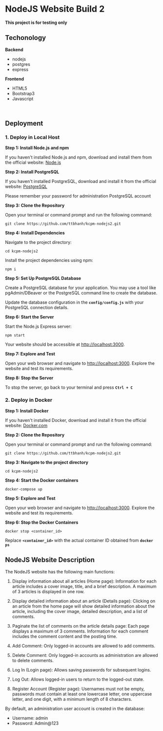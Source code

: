 # NodeJS Website Build 2

**This project is for testing only**

## Techonology

**Backend**

- nodejs
- postgres
- express

**Frontend**

- HTML5
- Bootstrap3
- Javascript

<br />

## Deployment

### 1. Deploy in Local Host

**Step 1: Install Node.js and npm**

If you haven't installed Node.js and npm, download and install them from the official website: [Node.js](https://nodejs.org/en)

**Step 2: Install PostgreSQL**

If you haven't installed PostgreSQL, download and install it from the official website: [PostgreSQL](https://www.postgresql.org)

Please remember your password for administration PostgreSQL account

**Step 3: Clone the Repository**

Open your terminal or command prompt and run the following command:

`git clone https://github.com/ttbhanh/kcpm-nodejs2.git`

**Step 4: Install Dependencies**

Navigate to the project directory:

`cd kcpm-nodejs2`

Install the project dependencies using npm:

`npm i`

**Step 5: Set Up PostgreSQL Database**

Create a PostgreSQL database for your application. You may use a tool like pgAdmin/DBeaver or the PostgreSQL command line to create the database.

Update the database configuration in the **`config/config.js`** with your PostgreSQL connection details.

**Step 6: Start the Server**

Start the Node.js Express server:

`npm start`

Your website should be accessible at [http://localhost:3000](http://localhost:3000).

**Step 7: Explore and Test**

Open your web browser and navigate to [http://localhost:3000](http://localhost:3000). Explore the website and test its requirements.

**Step 8: Stop the Server**

To stop the server, go back to your terminal and press **`Ctrl + C`**

### 2. Deploy in Docker

**Step 1: Install Docker**

If you haven't installed Docker, download and install it from the official website: [Docker.com](https://www.docker.com/)

**Step 2: Clone the Repository**

Open your terminal or command prompt and run the following command:

`git clone https://github.com/ttbhanh/kcpm-nodejs2.git`

**Step 3: Navigate to the project directory**

`cd kcpm-nodejs2`

**Step 4: Start the Docker containers**

`docker-compose up`

**Step 5: Explore and Test**

Open your web browser and navigate to [http://localhost:3000](http://localhost:3000). Explore the website and test its requirements.

**Step 6: Stop the Docker Containers**

`docker stop <container_id>`

Replace **`<container_id>`** with the actual container ID obtained from **`docker ps`**

## NodeJS Website Description

The NodeJS website has the following main functions:

1. Display information about all articles (Home page): Information for each article includes a cover image, title, and a brief description. A maximum of 3 articles is displayed in one row.

2. Display detailed information about an article (Details page): Clicking on an article from the home page will show detailed information about the article, including the cover image, detailed description, and a list of comments.

3. Paginate the list of comments on the article details page: Each page displays a maximum of 3 comments. Information for each comment includes the comment content and the posting time.

4. Add Comment: Only logged-in accounts are allowed to add comments.

5. Delete Comment: Only logged-in accounts as administration are allowed to delete comments.

6. Log In (Login page): Allows saving passwords for subsequent logins.

7. Log Out: Allows logged-in users to return to the logged-out state.

8. Register Account (Register page): Usernames must not be empty, passwords must contain at least one lowercase letter, one uppercase letter, and one digit, with a minimum length of 8 characters.

By default, an administration user account is created in the database:

- Username: admin
- Password: Admin@123
